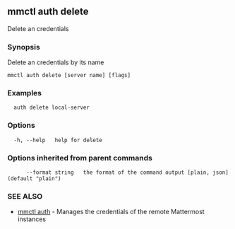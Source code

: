 ## mmctl auth delete

Delete an credentials

### Synopsis

Delete an credentials by its name

```
mmctl auth delete [server name] [flags]
```

### Examples

```
  auth delete local-server
```

### Options

```
  -h, --help   help for delete
```

### Options inherited from parent commands

```
      --format string   the format of the command output [plain, json] (default "plain")
```

### SEE ALSO

* [mmctl auth](mmctl_auth.md)	 - Manages the credentials of the remote Mattermost instances

